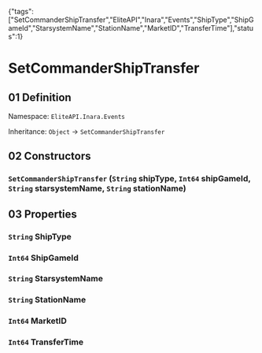 {"tags":["SetCommanderShipTransfer","EliteAPI","Inara","Events","ShipType","ShipGameId","StarsystemName","StationName","MarketID","TransferTime"],"status":1}

# SetCommanderShipTransfer

## 01 Definition

Namespace: `EliteAPI.Inara.Events`

Inheritance: `Object` → `SetCommanderShipTransfer`

## 02 Constructors

### `SetCommanderShipTransfer` (`String` shipType, `Int64` shipGameId, `String` starsystemName, `String` stationName)

## 03 Properties

### `String` ShipType

### `Int64` ShipGameId

### `String` StarsystemName

### `String` StationName

### `Int64` MarketID

### `Int64` TransferTime

